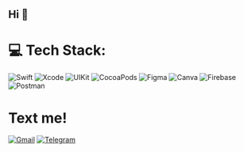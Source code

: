 ## Hi 👋

# 💻 Tech Stack:
![Swift](https://img.shields.io/badge/Swift-%23F05138.svg?style=flat&logo=Swift&logoColor=white) ![Xcode](https://img.shields.io/badge/Xcode-%23147EFB.svg?style=flat&logo=xcode&logoColor=white) ![UIKit](https://img.shields.io/badge/UIKit-%23F05138.svg?style=flat&logo=apple&logoColor=white) ![CocoaPods](https://img.shields.io/badge/CocoaPods-%23FA2A00.svg?style=flat&logo=cocoapods&logoColor=white) ![Figma](https://img.shields.io/badge/Figma-%232F4F4F.svg?style=flat&logo=figma&logoColor=white) ![Canva](https://img.shields.io/badge/Canva-%2300C4CC.svg?style=flat&logo=Canva&logoColor=white) ![Firebase](https://img.shields.io/badge/Firebase-%23FFCA28.svg?style=flat&logo=firebase&logoColor=white) ![Postman](https://img.shields.io/badge/Postman-%23FF6A00.svg?style=flat&logo=postman&logoColor=white)

# Text me!
[![Gmail](https://img.shields.io/badge/-Gmail-red?style=flat&logo=gmail&logoColor=white)](mailto:pushromann@gmail.com)
[![Telegram](https://img.shields.io/badge/-Telegram-blue?style=flat&logo=telegram)](https://t.me/pushroman)
